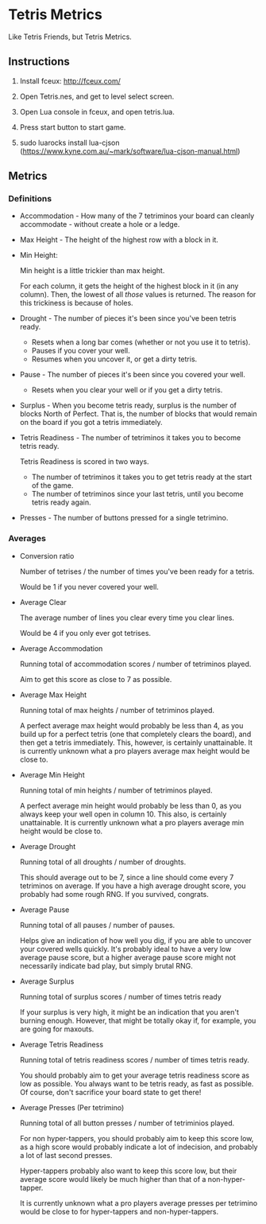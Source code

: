 # Tetris Metrics

Like Tetris Friends, but Tetris Metrics.

## Instructions

1. Install fceux: http://fceux.com/
2. Open Tetris.nes, and get to level select screen.
3. Open Lua console in fceux, and open tetris.lua.
4. Press start button to start game.


5. sudo luarocks install lua-cjson (https://www.kyne.com.au/~mark/software/lua-cjson-manual.html)


## Metrics

### Definitions

* Accommodation - How many of the 7 tetriminos your board can cleanly accommodate - without create a hole or a ledge.
* Max Height - The height of the highest row with a block in it.
* Min Height:
  
  Min height is a little trickier than max height. 
  
  For each column, it gets the height of the highest block in it (in any column).
  Then, the lowest of all _those_ values is returned. The reason for this trickiness is because of holes.
   
* Drought - The number of pieces it's been since you've been tetris ready. 
  * Resets when a long bar comes (whether or not you use it to tetris). 
  * Pauses if you cover your well.
  * Resumes when you uncover it, or get a dirty tetris.
* Pause - The number of pieces it's been since you covered your well.
  * Resets when you clear your well or if you get a dirty tetris.
* Surplus - When you become tetris ready, surplus is the number of blocks North of Perfect. 
            That is, the number of blocks that would remain on the board if you got a tetris immediately.
* Tetris Readiness - The number of tetriminos it takes you to become tetris ready.

  Tetris Readiness is scored in two ways. 
  
  * The number of tetriminos it takes you to get tetris ready at the start of the game.
  * The number of tetriminos since your last tetris, until you become tetris ready again.        
 
* Presses - The number of buttons pressed for a single tetrimino.      
            
### Averages

* Conversion ratio

  Number of tetrises / the number of times you've been ready for a tetris. 
  
  Would be 1 if you never covered your well.

* Average Clear

  The average number of lines you clear every time you clear lines.
  
  Would be 4 if you only ever got tetrises.

* Average Accommodation
  
   Running total of accommodation scores / number of tetriminos played.
   
   Aim to get this score as close to 7 as possible.
   
* Average Max Height

  Running total of max heights / number of tetriminos played.
  
  A perfect average max height would probably be less than 4, as you build up for a perfect tetris 
  (one that completely clears the board), and then get a tetris immediately. This, however, is certainly
  unattainable. It is currently unknown what a pro players average max height would be close to.
  
* Average Min Height

  Running total of min heights / number of tetriminos played.

  A perfect average min height would probably be less than 0, as you always keep your well open in column 10.
  This also, is certainly unattainable. It is currently unknown what a pro players average min height would be close to.

* Average Drought

  Running total of all droughts / number of droughts.
  
  This should average out to be 7, since a line should come every 7 tetriminos on average.
  If you have a high average drought score, you probably had some rough RNG. If you survived, congrats.
  
* Average Pause

  Running total of all pauses / number of pauses. 
  
  Helps give an indication of how well you dig, if you are able to uncover your covered wells quickly.
  It's probably ideal to have a very low average pause score, but a higher average pause score
  might not necessarily indicate bad play, but simply brutal RNG.
  
* Average Surplus

  Running total of surplus scores / number of times tetris ready
  
  If your surplus is very high, it might be an indication that you aren't burning enough.
  However, that might be totally okay if, for example, you are going for maxouts.

* Average Tetris Readiness

  Running total of tetris readiness scores / number of times tetris ready.
  
  You should probably aim to get your average tetris readiness score as low as possible. 
  You always want to be tetris ready, as fast as possible. Of course, don't sacrifice
  your board state to get there!
  
* Average Presses (Per tetrimino)

  Running total of all button presses / number of tetriminios played.
  
  For non hyper-tappers, you should probably aim to keep this score low, as a high score 
  would probably indicate a lot of indecision, and probably a lot of last second presses.
  
  Hyper-tappers probably also want to keep this score low, but their average score would 
  likely be much higher than that of a non-hyper-tapper. 
  
  It is currently unknown what a pro players average presses per tetrimino would be close to
  for hyper-tappers and non-hyper-tappers.
